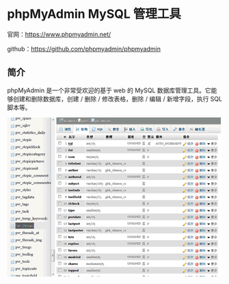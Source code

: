 # phpMyAdmin MySQL 管理工具



官网：https://www.phpmyadmin.net/

github：https://github.com/phpmyadmin/phpmyadmin





## 简介

phpMyAdmin 是一个非常受欢迎的基于 web 的 MySQL 数据库管理工具。它能够创建和删除数据库，创建 / 删除 / 修改表格，删除 / 编辑 / 新增字段，执行 SQL 脚本等。

![img](assets/090826_IuaJ_12.png)
